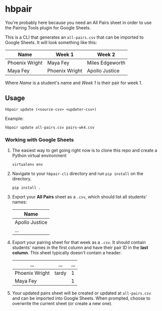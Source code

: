 # hbpair
You're probably here because you need an All Pairs sheet in order to use the
Pairing Tools plugin for Google Sheets.

This is a CLI that generates an `all-pairs.csv` that can be imported to Google
Sheets. It will look something like this:

Name | Week 1 | Week 2
---- | ------ | ------
Phoenix Wright | Maya Fey | Miles Edgeworth
Maya Fey | Phoenix Wright | Apollo Justice

Where *Name* is a student's name and *Week 1* is their pair for week 1.

## Usage
```
hbpair update (<source-csv> <updater-csv>)
```

Example:
```
hbpair update all-pairs.csv pairs-wk4.csv
```

### Working with Google Sheets
1. The easiest way to get going right now is to clone this repo and create
   a Python virtual environment

   ```
   virtualenv env
   ```
2. Navigate to your `hbpair-cli` directory and run `pip install` on the
   directory.

   ```
   pip install .
   ```
3. Export your **All Pairs** sheet as a `.csv`, which should list all students'
   names:

   Name |
   ---- |
   Apollo Justice |
   ... |
4. Export your pairing sheet for that week as a `.csv`. It should contain
   students' names in the first column and have their pair ID in the **last
   column**. This sheet typically doesn't contain a header:

   ... | ... | ...   
   --- | --- | ---
   Phoenix Wright | tardy | 1
   Maya Fey |   | 1
5. Your updated pairs sheet will be created or updated at `all-pairs.csv` and
   can be imported into Google Sheets. When prompted, choose to overwrite
   the current sheet (or create a new one).
